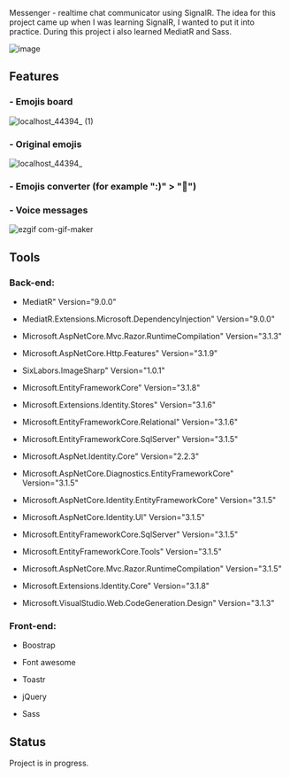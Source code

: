 Messenger - realtime chat communicator using SignalR. The idea for this project came up when I was learning SignalR, I wanted to put it into practice. During this project i also learned MediatR and Sass.

![image](https://user-images.githubusercontent.com/52860350/98403497-5b478200-2069-11eb-876a-3d2ddb9f8284.png)

## Features

### - Emojis board <br>
![localhost_44394_ (1)](https://user-images.githubusercontent.com/52860350/98682836-a8c33800-2364-11eb-8c92-fae8f0307f4a.png)


### - Original emojis <br>
![localhost_44394_](https://user-images.githubusercontent.com/52860350/98682277-086d1380-2364-11eb-8471-fe4c034ded13.png)

### - Emojis converter (for example ":)" > "🙂")

### - Voice messages <br>
![ezgif com-gif-maker](https://user-images.githubusercontent.com/52860350/98684180-289dd200-2366-11eb-8d87-6d236a1a4ce8.gif)
 
## Tools

### Back-end:
* MediatR" Version="9.0.0"

* MediatR.Extensions.Microsoft.DependencyInjection" Version="9.0.0"

* Microsoft.AspNetCore.Mvc.Razor.RuntimeCompilation" Version="3.1.3"

* Microsoft.AspNetCore.Http.Features" Version="3.1.9"

* SixLabors.ImageSharp" Version="1.0.1"

* Microsoft.EntityFrameworkCore" Version="3.1.8"

* Microsoft.Extensions.Identity.Stores" Version="3.1.6"

* Microsoft.EntityFrameworkCore.Relational" Version="3.1.6"

* Microsoft.EntityFrameworkCore.SqlServer" Version="3.1.5"

* Microsoft.AspNet.Identity.Core" Version="2.2.3"

* Microsoft.AspNetCore.Diagnostics.EntityFrameworkCore" Version="3.1.5"

* Microsoft.AspNetCore.Identity.EntityFrameworkCore" Version="3.1.5"

* Microsoft.AspNetCore.Identity.UI" Version="3.1.5"

* Microsoft.EntityFrameworkCore.SqlServer" Version="3.1.5"

* Microsoft.EntityFrameworkCore.Tools" Version="3.1.5"

* Microsoft.AspNetCore.Mvc.Razor.RuntimeCompilation" Version="3.1.5"

* Microsoft.Extensions.Identity.Core" Version="3.1.8"

* Microsoft.VisualStudio.Web.CodeGeneration.Design" Version="3.1.3"


### Front-end:

* Boostrap 

* Font awesome

* Toastr

* jQuery

* Sass
 
## Status
Project is in progress.
 
 


